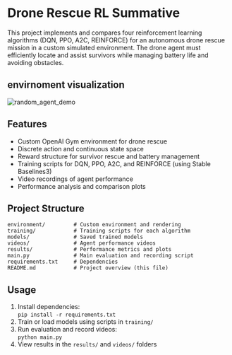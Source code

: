 # Drone Rescue RL Summative

This project implements and compares four reinforcement learning algorithms (DQN, PPO, A2C, REINFORCE) for an autonomous drone rescue mission in a custom simulated environment. The drone agent must efficiently locate and assist survivors while managing battery life and avoiding obstacles.
## envirnoment visualization
![random_agent_demo](https://github.com/user-attachments/assets/643cbf55-0fdf-454c-9549-761c00343006)

## Features
- Custom OpenAI Gym environment for drone rescue
- Discrete action and continuous state space
- Reward structure for survivor rescue and battery management
- Training scripts for DQN, PPO, A2C, and REINFORCE (using Stable Baselines3)
- Video recordings of agent performance
- Performance analysis and comparison plots

## Project Structure
```
environment/         # Custom environment and rendering
training/            # Training scripts for each algorithm
models/              # Saved trained models
videos/              # Agent performance videos
results/             # Performance metrics and plots
main.py              # Main evaluation and recording script
requirements.txt     # Dependencies
README.md            # Project overview (this file)
```

## Usage
1. Install dependencies:  
   `pip install -r requirements.txt`
2. Train or load models using scripts in `training/`
3. Run evaluation and record videos:  
   `python main.py`
4. View results in the `results/` and `videos/` folders

##
